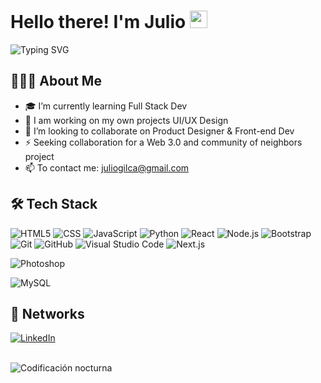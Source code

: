 # Hello there! I'm Julio <img src="https://media.giphy.com/media/hvRJCLFzcasrR4ia7z/giphy.gif" width="28">

![Typing SVG](https://readme-typing-svg.demolab.com?font=Raleway&duration=2000&pause=1000&color=1EF76B&multiline=true&width=435&lines=UX/UI+Web+Developer%F0%9F%92%BB)
<!--(https://git.io/typing-svg)-->

## 👨🏻‍💻  About Me

- 🎓 I’m currently learning Full Stack Dev
- 🌱 I am working on my own projects UI/UX Design
- 👯 I’m looking to collaborate on Product Designer & Front-end Dev
- ⚡ Seeking collaboration for a Web 3.0 and community of neighbors project
- 📫 To contact me: juliogilca@gmail.com

## 🛠 Tech Stack

  ![HTML5](https://img.shields.io/badge/-HTML5-333333?style=flat&logo=HTML5)
  ![CSS](https://img.shields.io/badge/-CSS-333333?style=flat&logo=CSS3&logoColor=1572B6)
  ![JavaScript](https://img.shields.io/badge/-JavaScript-333333?style=flat&logo=javascript)
  ![Python](https://img.shields.io/badge/-Python-333333?style=flat&logo=python)
  ![React](https://img.shields.io/badge/-React-333333?style=flat&logo=react)
  ![Node.js](https://img.shields.io/badge/-Node.js-333333?style=flat&logo=node.js)
  ![Bootstrap](https://img.shields.io/badge/-Bootstrap-333333?style=flat&logo=bootstrap&logoColor=563D7C)
  ![Git](https://img.shields.io/badge/-Git-333333?style=flat&logo=git)
  ![GitHub](https://img.shields.io/badge/-GitHub-333333?style=flat&logo=github)
  ![Visual Studio Code](https://img.shields.io/badge/-Visual%20Studio%20Code-333333?style=flat&logo=visual-studio-code&logoColor=007ACC)
  ![Next.js](https://img.shields.io/badge/next-js?style=flat&logo=next-js&logoColor=007ACC)

  

  ![Photoshop](https://img.shields.io/badge/-Photoshop-333333?style=flat&logo=adobe-photoshop)
  
  ![MySQL](https://img.shields.io/badge/-MySQL-333333?style=flat&logo=mysql)

  ## 💬 Networks

  <p>
    <a href="https://www.linkedin.com/in/julio-gil-22385048/"><img alt="LinkedIn" src="https://img.shields.io/badge/linkedin-%230077B5.svg?style=for-the-    badge&logo=linkedin&logoColor=white">
    </a>
  </p>
 
 <br>
    <img alt="Codificación nocturna" src="https://tecnologia-innovadora.com/wp-content/uploads/2022/02/que-hacer-para-convertirse-en-ingeniero-en-sistemas-desarrollador-de-sistemas-computacionales-programacion-informatica.gif" align="left" style="max-width: 100%; display: inline-block;">
</br>

